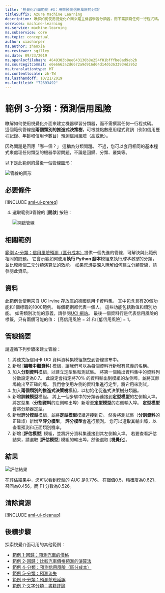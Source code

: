 ```yaml
---
title: '視覺化介面範例 #3：用來預測信用風險的分類'
titleSuffix: Azure Machine Learning
description: 瞭解如何使用視覺化介面來建立機器學習分類器，而不需撰寫任何一行程式碼。
services: machine-learning
ms.service: machine-learning
ms.subservice: core
ms.topic: conceptual
author: xiaoharper
ms.author: zhanxia
ms.reviewer: sgilley
ms.date: 09/23/2019
ms.openlocfilehash: 4649303b8ee643130b8e254f01bfffbe8ad9eb2b
ms.sourcegitcommit: e0e6663a2d6672a9d916d64d14d63633934d2952
ms.translationtype: MT
ms.contentlocale: zh-TW
ms.lasthandoff: 10/21/2019
ms.locfileid: "72693492"
---
```

# <a name="sample-3---classification-predict-credit-risk"></a>範例 3-分類：預測信用風險

瞭解如何使用視覺化介面來建立機器學習分類器，而不需撰寫任何一行程式碼。 這個範例管線是**兩個類別的推進式決策樹**，可根據點數應用程式資訊（例如信用歷程記錄、年齡和信用卡數目）預測信用風險（高或低）。

因為問題是回應「哪一個？」 這稱為分類問題。 不過，您可以套用相同的基本程式來處理任何類型的機器學習問題，不論是回歸、分類、叢集等。

以下是此範例的最後一個管線圖形：

![管線的圖形](media/how-to-ui-sample-classification-predict-credit-risk-basic/overall-graph.png)

## <a name="prerequisites"></a>必要條件

[!INCLUDE [aml-ui-prereq](../../../includes/aml-ui-prereq.md)]

4. 選取範例3管線的 [**開啟**] 按鈕：

    ![開啟管線](media/how-to-ui-sample-classification-predict-credit-risk-basic/open-sample3.png)

## <a name="related-sample"></a>相關範例

[範例 4-分類：信用風險預測（區分成本）](how-to-ui-sample-classification-predict-credit-risk-cost-sensitive.md)提供一個先進的管線，可解決與此範例相同的問題。 它會示範如何使用**執行 Python 腳本**模組來執行*成本敏感*的分類，並比較兩個二元分類演算法的效能。 如果您想要深入瞭解如何建立分類管線，請參閱此資訊。


## <a name="data"></a>資料

此範例會使用來自 UC Irvine 存放庫的德國信用卡資料集。 其中包含具有20個功能和1個標籤的1000範例。 每個範例都代表一個人。 這些功能包括數值和類別功能。 如需類別功能的意義，請參閱[UCI 網站](https://archive.ics.uci.edu/ml/datasets/Statlog+%28German+Credit+Data%29)。 最後一個資料行是代表信用風險的標籤，只有兩個可能的值： [高信用風險 = 2] 和 [低信用風險] = 1。

## <a name="pipeline-summary"></a>管線摘要

請遵循下列步驟來建立管線：

1. 將德文版信用卡 UCI 資料資料集模組拖曳到管線畫布中。
1. 新增 [**編輯中繼資料**] 模組，讓我們可以為每個資料行新增有意義的名稱。
1. 加入**分割資料**模組，以建立定型集和測試集。 將第一個輸出資料集中的資料列分數設定為0.7。 此設定會指定將70% 的資料輸出到模組的左側埠，並將其餘埠輸出至正確的埠。 我們會使用左側的資料集進行定型，將它用來測試。
1. 加入**兩個類別的推進式決策樹**模組，以初始化促進式決策樹分類器。
1. 新增**訓練模型**模組。 將上一個步驟中的分類器連接到**定型模型**的左側輸入埠。 將定型集（**分割資料**的左側輸出埠）新增至**定型模型**的右側輸入埠。 **定型模型**會將分類器定型。
1. 新增**評分模型**模組，並將**定型模型**模組連接到它。 然後將測試集（**分割資料**的正確埠）新增至**評分模型**。 **評分模型**會進行預測。 您可以選取其輸出埠，以查看預測和正面類別機率。
1. 新增 [**評估模型**] 模組，並將評分資料集連接到其左側輸入埠。 若要查看評估結果，請選取 [**評估模型**] 模組的輸出埠，然後選取 [**視覺化**]。

## <a name="results"></a>結果

![評估結果](media/how-to-ui-sample-classification-predict-credit-risk-basic/evaluate-result.png)

在評估結果中，您可以看到模型的 AUC 是0.776。 在閾值0.5，精確度為0.621，召回為0.456，而 F1 分數為0.526。

## <a name="clean-up-resources"></a>清除資源

[!INCLUDE [aml-ui-cleanup](../../../includes/aml-ui-cleanup.md)]

## <a name="next-steps"></a>後續步驟

探索視覺介面可用的其他範例：

- [範例 1-回歸：預測汽車的價格](how-to-ui-sample-regression-predict-automobile-price-basic.md)
- [範例 2-回歸：比較汽車價格預測的演算法](how-to-ui-sample-regression-predict-automobile-price-compare-algorithms.md)
- [範例 4-分類：預測信用風險（區分成本）](how-to-ui-sample-classification-predict-credit-risk-cost-sensitive.md)
- [範例 5-分類：預測流失](how-to-ui-sample-classification-predict-churn.md)
- [範例 6-分類：預測航班延誤](how-to-ui-sample-classification-predict-flight-delay.md)
- [範例 7-文字分類：書籍評論](how-to-ui-sample-text-classification.md)